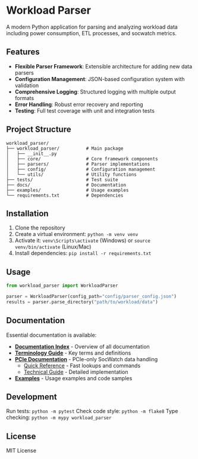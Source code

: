 # Workload Parser

A modern Python application for parsing and analyzing workload data including power consumption, ETL processes, and socwatch metrics.

## Features

- **Flexible Parser Framework**: Extensible architecture for adding new data parsers
- **Configuration Management**: JSON-based configuration system with validation
- **Comprehensive Logging**: Structured logging with multiple output formats
- **Error Handling**: Robust error recovery and reporting
- **Testing**: Full test coverage with unit and integration tests

## Project Structure

```
workload_parser/
├── workload_parser/          # Main package
│   ├── __init__.py
│   ├── core/                 # Core framework components
│   ├── parsers/              # Parser implementations
│   ├── config/               # Configuration management
│   └── utils/                # Utility functions
├── tests/                    # Test suite
├── docs/                     # Documentation
├── examples/                 # Usage examples
└── requirements.txt          # Dependencies
```

## Installation

1. Clone the repository
2. Create a virtual environment: `python -m venv venv`
3. Activate it: `venv\Scripts\activate` (Windows) or `source venv/bin/activate` (Linux/Mac)
4. Install dependencies: `pip install -r requirements.txt`

## Usage

```python
from workload_parser import WorkloadParser

parser = WorkloadParser(config_path="config/parser_config.json")
results = parser.parse_directory("path/to/workload/data")
```

## Documentation

Essential documentation is available:

- **[Documentation Index](docs/README.md)** - Overview of all documentation
- **[Terminology Guide](docs/TERMINOLOGY_GUIDE.md)** - Key terms and definitions
- **[PCIe Documentation](docs/pcie/)** - PCIe-only SocWatch data handling
  - [Quick Reference](docs/pcie/QUICK_REFERENCE.md) - Fast lookups and commands
  - [Technical Guide](docs/pcie/SOCWATCH_HANDLING.md) - Detailed implementation
- **[Examples](examples/)** - Usage examples and code samples

## Development

Run tests: `python -m pytest`
Check code style: `python -m flake8`
Type checking: `python -m mypy workload_parser`

## License

MIT License